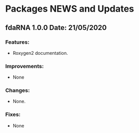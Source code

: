 **Packages NEWS and Updates**
============

**fdaRNA 1.0.0 Date: 21/05/2020**
----------------------------------

### Features:

- Roxygen2 documentation.

### Improvements:

- None

### Changes:

- None.

### Fixes:

-   None


